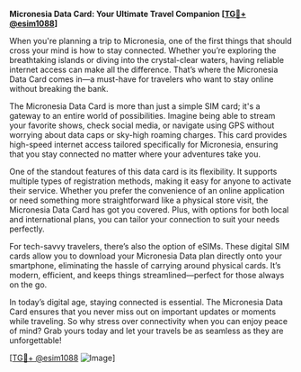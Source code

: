 **Micronesia Data Card: Your Ultimate Travel Companion [[TG💪+ @esim1088](https://t.me/s/esim1088)]**

When you're planning a trip to Micronesia, one of the first things that should cross your mind is how to stay connected. Whether you’re exploring the breathtaking islands or diving into the crystal-clear waters, having reliable internet access can make all the difference. That’s where the Micronesia Data Card comes in—a must-have for travelers who want to stay online without breaking the bank.

The Micronesia Data Card is more than just a simple SIM card; it's a gateway to an entire world of possibilities. Imagine being able to stream your favorite shows, check social media, or navigate using GPS without worrying about data caps or sky-high roaming charges. This card provides high-speed internet access tailored specifically for Micronesia, ensuring that you stay connected no matter where your adventures take you.

One of the standout features of this data card is its flexibility. It supports multiple types of registration methods, making it easy for anyone to activate their service. Whether you prefer the convenience of an online application or need something more straightforward like a physical store visit, the Micronesia Data Card has got you covered. Plus, with options for both local and international plans, you can tailor your connection to suit your needs perfectly.

For tech-savvy travelers, there’s also the option of eSIMs. These digital SIM cards allow you to download your Micronesia Data plan directly onto your smartphone, eliminating the hassle of carrying around physical cards. It’s modern, efficient, and keeps things streamlined—perfect for those always on the go.

In today’s digital age, staying connected is essential. The Micronesia Data Card ensures that you never miss out on important updates or moments while traveling. So why stress over connectivity when you can enjoy peace of mind? Grab yours today and let your travels be as seamless as they are unforgettable!

[[TG💪+ @esim1088](https://t.me/s/esim1088) ![Image](https://i.postimg.cc/Y0z9fWf4/image.png)]